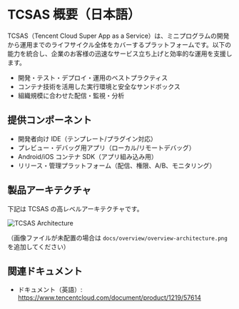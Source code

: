 # TCSAS 概要（日本語）

TCSAS（Tencent Cloud Super App as a Service）は、ミニプログラムの開発から運用までのライフサイクル全体をカバーするプラットフォームです。以下の能力を統合し、企業のお客様の迅速なサービス立ち上げと効率的な運用を支援します。

- 開発・テスト・デプロイ・運用のベストプラクティス
- コンテナ技術を活用した実行環境と安全なサンドボックス
- 組織規模に合わせた配信・監視・分析

## 提供コンポーネント

- 開発者向け IDE（テンプレート/プラグイン対応）
- プレビュー・デバッグ用アプリ（ローカル/リモートデバッグ）
- Android/iOS コンテナ SDK（アプリ組み込み用）
- リリース・管理プラットフォーム（配信、権限、A/B、モニタリング）

## 製品アーキテクチャ

下記は TCSAS の高レベルアーキテクチャです。

![TCSAS Architecture](./overview-architecture.png)

（画像ファイルが未配置の場合は `docs/overview/overview-architecture.png` を追加してください）

## 関連ドキュメント

- ドキュメント（英語）: https://www.tencentcloud.com/document/product/1219/57614

